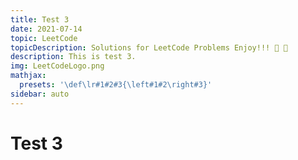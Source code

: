 ```yaml
---
title: Test 3
date: 2021-07-14
topic: LeetCode
topicDescription: Solutions for LeetCode Problems Enjoy!!! 🍌 🐒
description: This is test 3.
img: LeetCodeLogo.png
mathjax:
  presets: '\def\lr#1#2#3{\left#1#2\right#3}'
sidebar: auto
---
```


# Test 3
